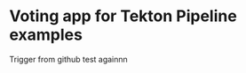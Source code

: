 # Voting app for Tekton Pipeline examples
Trigger from github test againnn





































